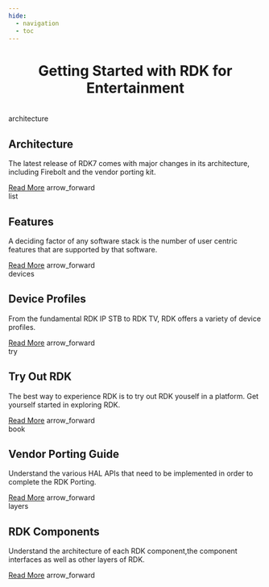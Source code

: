 ```yaml
---
hide:
  - navigation
  - toc
---
```


<div style="margin: auto; padding: 0px; text-align: center;">
  <h1>Getting Started with RDK for Entertainment</h1>
</div>
<br>

<div style="display: flex; justify-content: center; gap: 3%; padding: 0px; flex-wrap: wrap;">

  <!-- First Message Box -->
  <div class="custom-container" onclick="window.location.href='./architecture'">
    <div class="title_section">
      <span class="material-icons custom-icon">architecture</span>
      <h2>Architecture</h2>
    </div>
    <div class="content-section">
      <p>The latest release of RDK7 comes with major changes in its architecture, including Firebolt and the vendor porting kit.</p>
      <div class="link-row">
        <a href="./architecture/" class="custom-link">Read More</a>
        <span class="material-icons custom-icon-arrow">arrow_forward</span>
      </div>
    </div>
  </div>

  <!-- Second Message Box -->
  <div class="custom-container" onclick="window.location.href='./features/'">
    <div class="title_section">
      <span class="material-icons custom-icon">list</span>
      <h2>Features</h2>
    </div>
    <div class="content-section">
      <p>A deciding factor of any software stack is the number of user centric features that are supported by that software.</p>
      <div class="link-row">
        <a href="./features/" class="custom-link">Read More</a>
        <span class="material-icons custom-icon-arrow">arrow_forward</span>
      </div>
    </div>
  </div>

   <!-- Third Message Box -->
  <div class="custom-container" onclick="window.location.href='./video_profiles/'">
    <div class="title_section">
      <span class="material-icons custom-icon">devices</span>
      <h2>Device Profiles</h2>
    </div>
    <div class="content-section">
      <p>From the fundamental RDK IP STB to RDK TV, RDK offers a variety of device profiles.</p>
      <div class="link-row">
        <a href="./video_profiles/" class="custom-link">Read More</a>
        <span class="material-icons custom-icon-arrow">arrow_forward</span>
      </div>
    </div>
  </div>

  <!-- First Message Box -->
  <div class="custom-container" onclick="window.location.href='./tryout_rdkv/'">
    <div class="title_section">
      <span class="material-icons custom-icon">try</span>
      <h2>Try Out RDK</h2>
    </div>
    <div class="content-section">
      <p>The best way to experience RDK is to try out RDK youself in a platform. Get yourself started in exploring RDK.</p>
      <div class="link-row">
        <a href="./tryout_rdkv/" class="custom-link">Read More</a>
        <span class="material-icons custom-icon-arrow">arrow_forward</span>
      </div>
    </div>
  </div>

   <!-- Second Message Box -->
  <div class="custom-container" onclick="window.location.href='./hpk/'">
    <div class="title_section">
      <span class="material-icons custom-icon">book</span>
      <h2>Vendor Porting Guide</h2>
    </div>
    <div class="content-section">
      <p>Understand the various HAL APIs that need to be implemented in order to complete the RDK Porting.</p>
      <div class="link-row">
        <a href="./hpk/" class="custom-link">Read More</a>
        <span class="material-icons custom-icon-arrow">arrow_forward</span>
      </div>
    </div>
  </div>

  <!-- Third Message Box -->
  <div class="custom-container" onclick="window.location.href='./rdkv_components/'">
    <div class="title_section">
      <span class="material-icons custom-icon">layers</span>
      <h2>RDK Components</h2>
    </div>
    <div class="content-section">
      <p>Understand the architecture of each RDK component,the component interfaces as well as other layers of RDK.</p>
      <div class="link-row">
        <a href="./rdkv_components/" class="custom-link">Read More</a>
        <span class="material-icons custom-icon-arrow">arrow_forward</span>
      </div>
    </div>
  </div>
</div>

